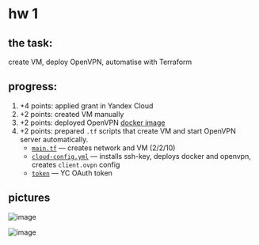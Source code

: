 # hw 1

## the task:

create VM, deploy OpenVPN, automatise with Terraform

## progress:

1. +4 points: applied grant in Yandex Cloud
1. +2 points: created VM manually
1. +2 points: deployed OpenVPN [docker image](https://github.com/dockovpn/docker-openvpn)
1. +2 points: prepared `.tf` scripts that create VM and start OpenVPN server automatically.
    - [`main.tf`](./main.tf) — creates network and VM (2/2/10)  
    - [`cloud-config.yml`](./cloud-config.yml) — installs ssh-key, deploys docker and openvpn, creates `client.ovpn` config
    - [`token`](./token) — YC OAuth token

## pictures

![image](https://user-images.githubusercontent.com/44522467/149803677-20b7d43e-0823-4c4e-9870-def19fcfb65b.png)

![image](https://user-images.githubusercontent.com/44522467/149805862-51448cef-3799-412d-b4a2-f644ca91994a.png)